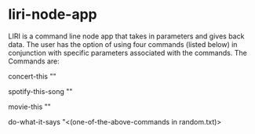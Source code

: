 # liri-node-app
LIRI is a command line node app that takes in parameters and gives back data. The user has the option of using four commands (listed below) in conjunction with specific parameters associated with the commands. The Commands are:

concert-this "<artist>"

spotify-this-song "<song>"

movie-this "<movie>"

do-what-it-says "<(one-of-the-above-commands in random.txt)>